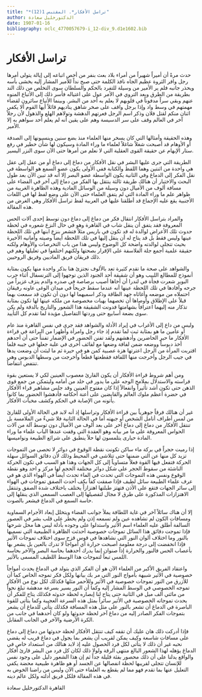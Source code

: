 ```yaml
---
title: "*تراسل الأفكار*. المقتبس 1(12)"
author: الدكتورخليل سعادة
date: 1907-01-16
bibliography: oclc_4770057679-i_12-div_9.d1e1602.bib
---
```




#  تراسل الأفكار 


 حدث مرةً أن أميراً شهيراً من أمراء بلاد بعث بنفر من أخص اتباعه إلى إيالة يتولى أمرها رجل وافر الثروة عظيم الجاه نافذ الكلمة حتى صبح نداً للأمير المشار إليه يخشى بأسه ويحذر جانبه فلم ير الأمير من وسيلة للتفرد بالحكم والسلطان سوى التخلص من ذلك الند بطريقة من الطرق وبعد التروي في الأمر عول على اغتياله فأسر ذلك إلى الأتباع المنوه عنهم وبقي سراً مدفوناً في قلوبهم لا يعلم به  أحد  من البشر. وبينما الأتباع سائرون لقضاء مهمتهم في وسط واد وإذا برجل واقف على صخر شاهق يناديهم قائلاً أيها القوم ألا يكفي  اثنان  منكم لقتل فلان وذكر اسم الرجل فعرتهم الدهشة وتولاهم الهلع والذهول لأن رجلاً آخر في العالم وقف على سر الدسيسة وهم على يقين أنه لم يعلم  أحد  سواهم به إلا الأمير. 

 وهذه الحقيقة وأمثالها التي كان يسخر منها العلماء منذ بضع سنين وينسبونها إلى الصدفة أو الأوهام قد أصبحت شغلاً شاغلاً لعلماء ما وراء المادة وسيكون لها شأن خطير في رفع ستار الإبهام عن حقيقة القوى العقلية التي لا نعلم من أمرها حتى الآن سوى النزر اليسير. 

 الطريقة التي جرى عليها البشر في نقل الأفكار من دماغ إلى دماغ أو من عقل إلى عقل هي واحدة من  اثنتين  وهما اللفظ والكتابة ففي الأولى يكون عضو السمع هو الواسطة في نقل الفكر إلى الدماغ وفي الثانية يكون الواسطة عضو البصر إلا أنه قد تبين الآن بعد طول البحث والاختبار أن هنالك طريقة ثالثة ينتقل بها الفكر من دماغ إلى آخر في الفضاء على مسافة ألوف من الأميال دون وسيلة من الوسائل المادية وهذه الظاهرة الغريبة من ظواهر علم ما وراء المادة التي لم يتفق   العلماء حتى الآن على وضع لفظ لها في اللغات الأجنبية يقع عليه الإجماع قد أطلقنا عليها في العربية لفظ تراسل الأفكار وهي الغرض من هذه المقالة. 

 والمراد بتراسل الأفكار انتقال فكر من دماغ إلى دماغ دون توسط  إحدى  آلات الحس المعروفة فقد يتفق أن ينقل شاب في القاهرة وهو في حال النزع شعوره في لحظة حدوث تلك الأعراض لوالدة له قد تكون في باريس مثلاً فتشعر بنزع ابنها في تلك اللحظة عينها وليس فقط بل قد يتاح له أن ينقل إليها في تلك اللحظة أيضاً وصيته وأمانيه الأخيرة بحيث تتجلى لوالدته واضحة كل الوضوح وليس هذا من باب التخرصات والأوهام ولكنه حقيقة   علمية أجمع جلة الفلاسفة على الإقرار بصحتها ولكنهم اختلفوا في تعليلها وهم في ذلك فريقان فريق الماديين وفريق الروحيين. 

 والشواهد على صحة ما تقدم كثيرة تعد بالألوف نجتزئ هنا بذكر واحدة منها يكون بمثابة أنموذج للمطالع اللبيب وهو أن شقيقة  أحد  الجنود الذين توجهوا إلى الترنسفال أثناء حرب البوير شعرت فجأة في لندرا أن أخاها أصيب برصاصة في صدره والدم ينزف غزيراً من جرحه وأفادها في تلك اللحظة عينها أنه عندما سقط جريحاً في ميدان الوغى عاونه رفيقان احتملاه من موضعه وأغاثاه جهد الطاقة وذكر اسميهما لها دون أن تكون قد سمعت بهما قبلاً على الإطلاق وأوصاها أن تخصهما بهبات مخصوصة من ملكه عينها لها تكون بمثابة تذكار منه إليهما اعترافاً بشهامتها فدونت الشقيقة هذا الشعور والتاريخ بالدقة ولم يكن سوى بضعة أسابيع حتى وردتها التفاصيل مؤيدة لما تقدم كل التأييد. 

 وليس من داع إلى الأغراب في إيراد الأدلة والشواهد فقد جرى في نفس القاهرة منذ عام أو عامين ما هو بمثابة ثبت لما تقدم إذ جاء رجل وامرأة وأظهرا من البراعة في   قراءة الأفكار ما حير الحاضرين وأدهشهم ولقد تفنن الحضور في الإضمار تفنناً حتى أن أحدهم أخذ دبوساً ووضعه ضمن لفافة وضعها مع لفائف أخرى في علبة جعلها في جيبه فلما اقتربت المرأة من الرجل اعترتها هزة عصبية كمن هو في حيرة ثم ما لبثت أن وضعت يدها في جيب الرجل وأخرجت منها اللفافة فقطعتها قطعاً وأخرجت من وسطها الدبوس وهي تنتفض انتفاضاً. 

 ومن أهم شروط قراءة الأفكار أن يكون القارئ معصوب العينين لكي لا يستعين بقوة فراسته والاستدلال بملامح الوجه على ما يدور في خلد من أمامه وليتمكن من جمع قوى الذهن حتى تكون أشد تأثيراً وانفعالاً إذا كان مفتوح العينين وقد جلس مشاهير قراء الأفكار في حضرة أعظم ملوك العالم والقابضين على أعنة أحكامه فأدهشوا الحضور بما كانوا يأتونه من الإصابة في الحكم وكشف مخبآت الأفكار. 

 غير أن هنالك فرقاً جوهرياً بين قراءة الأفكار وتراسلها إذ أنه لابد في الحالة الأولى للقارئ من لمس أطراف أنامل الشخص أو جبهته أما في الحالة الثانية فلا شيءٌ من الملامسة بل تنتقل الأفكار من دماغ إلى دماغ آخر على بعد ألوف من الأميال دون توسط   آلة من آلات الحواس المعروفة على ما مر بيانه وهو العقدة التي وقفت عندها الباب علماء ما وراء المادة حيارى يتلمسون لها حلاً ينطبق على شرائع الطبيعة ونواميسها. 

 إذا رميت حجراً في بركة ماء ساكن تكونت نقطة الوقوع في دوائر لا تحصى من التموجات تزيد كل منها عن التي ضمنها حتى تتلاشى في المحيط وذلك لأن دقائق السوائل سهلة الحركة فتفعل فيها القوة فعلاً متساوياً إلى كل الجهات وهذا هو السبب في تكون الحركة الناشئة من سقوط الحجر على شكل دوائر مختلفة الحجم لها مركز و  احد  وهو نقطة الوقوع ونفس هذه التموجات التي تحدث في الماء تحدث   أيضاً في الهواء الذي هو في عرف علماء الطبيعة سائل لطيف فإذا صفقت كفاً بكف أحدث الصفق تموجات في الهواء إلى سائر الجهات فتقع على الأذن فتهتز طبلتها اهتزازاً يختلف باختلاف شدة الصفق وتنتقل الاهتزازات المذكورة على طرق لا مجال لتفصيلها إلى العصب السمعي الذي ينقلها إلى حاسة السمع في الدماغ فيشعر بالصوت. 

 إلا أن هناك سائلاً آخر في غاية اللطافة يملأ جوانب الفضاء ويتخلل إبعاد الأجرام السماوية ومسافات الكون لم تشاهده عين ولم تسمعه إذن ولم يخطر على قلب بشر في العصور السالفة أطلق عليه العلماء اسم الأثير واستدلوا على وجوده بأدلة ليس هنا محل شرحها فإذا تموجت دقائق هذا السائل تموجات خصوصية أحدثت الظاهرة الطبيعية التي نسميها بالنور وما اختلاف ألوان النور التي نشاهدها في قوس قزح سوى اختلاف تموجات الأثير فإذا انخفضت إلى درجة معلومة أصبحت حرارة أي أمواجاً لا تدرك بالعين بل يشعر بها بأعصاب الحس فالنور والحرارة إذاً صنوان إنما يدرك أحدهما بحاسة البصر والآخر بحاسة اللمس تبعاً لتموجات هذا الوسط اللطيف المسمى بالأثير. 

 واعتقاد الفريق الأكبر من العلماء الآن هو أن الفكر الذي يتولد في الدماغ يحدث أمواجاً خصوصية في الأثير شبيهة بأمواج النور التي مر بك بيانها ولكل فكر تموجه الخاص كما أن للأزرق من النور تموجات خصوصية في الأثير وللأحمر مثلها فكذلك لكل نوع من الأفكار تموجه الخصوصي في الوسط المشار إليه وكما أن النور يسير بسرعة مدهشة تبلغ نحواً من مائتي  ألف  ميل في الثانية حتى يتاح لنا إبصاره لحظة حدوثه فكذلك يتاح للفكر أن يحدث تموجاته الخصوصية في الأثير سائراً بمثل هذه السرعة العجيبة وكما يتأتى للقوة   الباصرة في الدماغ أن تشعر بالنور   على مثل هذه المسافة فكذلك يتأتى للدماغ أن يشعر بتموجات الفكر الصادر إليه من دماغ آخر لحظة حدوثها ولو كان أحدهما في جانب من الكرة الأرضية والآخر في الجانب المقابل. 

 فإذا أدركت ذلك هان عليك أن تقفه كيف تنتقل الأفكار لحظة حدوثها من دماغ إلى دماغ على مسافات شاسعة وكيف يمكن لقريب أن يشعر بما يجول في دماغ قريب له يقضي نحبه غير أن ذلك لا يتأتى لكل فرد الحصول عليه إذ لابد هنالك من استعداد خاص في الدماغ يؤهله لهذا الشعور البالغ منتهى الرقة ولولا ذلك لكان كل فرد من البشر قارئ أفكار والواقع يدلنا على أن ذلك محصور بفئة قليلة جداً ثم إن هذا الشعور دليل على وجود نفس للإنسان تتجلى لقريبها لحظة انفصالها عن الجسد أو هو ظاهرة طبيعية محضة يكفي التعليل عنها بما تقدم فهو مما لم يقطع به العلماء حتى الآن وليس من راضنا الخوض به في هذه المقالة فلكل فريق أدلته ولكل عالم دينه. 

 القاهرة  الدكتورخليل سعادة 
